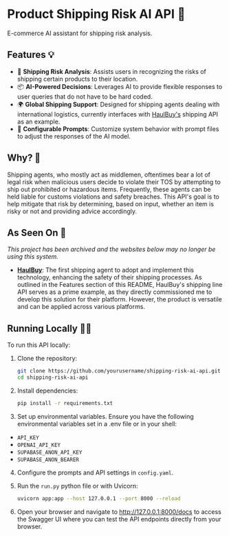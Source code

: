 # Product Shipping Risk AI API 🛒

E-commerce AI assistant for shipping risk analysis.

## Features 💡
- 🚚 **Shipping Risk Analysis**: Assists users in recognizing the risks of shipping certain products to their location.
- 📦 **AI-Powered Decisions**: Leverages AI to provide flexible responses to user queries that do not have to be hard coded.
- 🌍 **Global Shipping Support**: Designed for shipping agents dealing with international logistics, currently interfaces with [HaulBuy's](https://www.haulbuy.com) shipping API as an example.
- 🔧 **Configurable Prompts**: Customize system behavior with prompt files to adjust the responses of the AI model.

## Why? 🤔

Shipping agents, who mostly act as middlemen, oftentimes bear a lot of legal risk when malicious users decide to violate their TOS by attempting to ship out prohibited or hazardous items. Frequently, these agents can be held liable for customs violations and safety breaches. This API's goal is to help mitigate that risk by determining, based on input, whether an item is risky or not and providing advice accordingly.

## As Seen On 🌟

*This project has been archived and the websites below may no longer be using this system.*

- **[HaulBuy](https://www.haulbuy.com)**: The first shipping agent to adopt and implement this technology, enhancing the safety of their shipping processes. As outlined in the Features section of this README, HaulBuy's shipping line API serves as a prime example, as they directly commissioned me to develop this solution for their platform. However, the product is versatile and can be applied across various platforms.

## Running Locally 🧑‍💻

To run this API locally:

1. Clone the repository:
   ```bash
   git clone https://github.com/yourusername/shipping-risk-ai-api.git
   cd shipping-risk-ai-api
   ```

2. Install dependencies:
   ```bash
   pip install -r requirements.txt
   ```

3. Set up environmental variables. Ensure you have the following environmental variables set in a .env file or in your shell:
- `API_KEY`
- `OPENAI_API_KEY`
- `SUPABASE_ANON_API_KEY`
- `SUPABASE_ANON_BEARER`

4. Configure the prompts and API settings in `config.yaml`.

5. Run the `run.py` python file or with Uvicorn:
   ```bash
   uvicorn app:app --host 127.0.0.1 --port 8000 --reload
   ```

6. Open your browser and navigate to http://127.0.0.1:8000/docs to access the Swagger UI where you can test the API endpoints directly from your browser.
